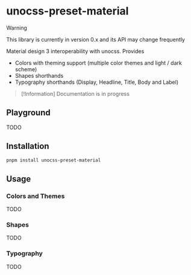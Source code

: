 # unocss-preset-material

> [!Warning]
> This library is currently in version 0.x and its API may change frequently

Material design 3 interoperability with unocss.
Provides

- Colors with theming support (multiple color themes and light / dark scheme)
- Shapes shorthands
- Typography shorthands (Display, Headline, Title, Body and Label)

> [!Information]
> Documentation is in progress

## Playground

TODO

## Installation

```sh
pnpm install unocss-preset-material
```

## Usage

### Colors and Themes

TODO

### Shapes

TODO

### Typography

TODO
